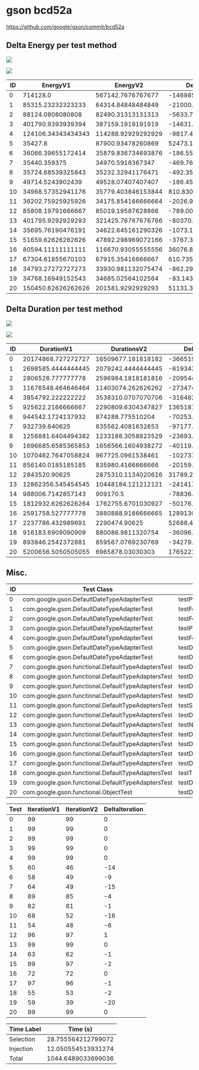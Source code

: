 # gson bcd52a


https://github.com/google/gson/commit/bcd52a



## Delta Energy per test method

![](./gson_delta_energy_0_v.png)

![](./gson_delta_energy_1_v.png)


| ID | EnergyV1 | EnergyV2 | DeltaEnergy | σ |
| --- | --- | --- | --- | --- |
| 0 | 714128.0 | 567142.7676767677 | -146985.23232323234 | 494258.0861822755 | 380942.1324173043 |
| 1 | 85315.23232323233 | 64314.84848484849 | -21000.383838383837 | 32838.86308666628 | 28743.817441642248 |
| 2 | 88124.0808080808 | 82490.31313131313 | -5633.767676767675 | 148036.35075119507 | 154988.85452953287 |
| 3 | 401790.9393939394 | 387159.1919191919 | -14631.747474747477 | 224248.07033273645 | 245984.95841267693 |
| 4 | 124106.34343434343 | 114288.92929292929 | -9817.414141414149 | 66081.57477887305 | 57613.5351502592 |
| 5 | 35427.8 | 87900.93478260869 | 52473.134782608686 | 3484.6954520206405 | 198657.98373153384 |
| 6 | 36066.39655172414 | 35879.836734693876 | -186.5598170302619 | 3599.3584147621564 | 3379.833109917627 |
| 7 | 35440.359375 | 34970.5918367347 | -469.7675382653033 | 3501.4863645992696 | 2986.5360517671284 |
| 8 | 35724.68539325843 | 35232.32941176471 | -492.355981493718 | 6233.206016917555 | 5014.541030873256 |
| 9 | 49714.5243902439 | 49528.07407407407 | -186.45031616983033 | 16462.225738757057 | 16730.83092973721 |
| 10 | 34968.57352941176 | 35779.403846153844 | 810.8303167420818 | 3840.8617802755753 | 4220.51064746552 |
| 11 | 36202.75925925926 | 34175.854166666664 | -2026.9050925925985 | 3420.658469939644 | 2523.0635973420563 |
| 12 | 85808.19791666667 | 85019.19587628866 | -789.0020403780072 | 48684.777349551616 | 43496.61843252559 |
| 13 | 401795.9292929293 | 321425.76767676766 | -80370.16161616164 | 403260.5047971066 | 355320.46351941663 |
| 14 | 35695.76190476191 | 34622.645161290326 | -1073.1167434715826 | 3185.193516407041 | 3008.5578749614765 |
| 15 | 51659.62626262626 | 47892.298969072166 | -3767.3272935540954 | 19080.164082784424 | 18201.01153876698 |
| 16 | 80594.11111111111 | 116670.93055555556 | 36076.81944444445 | 133083.6779835399 | 162432.2958365463 |
| 17 | 67304.61855670103 | 67915.35416666667 | 610.7356099656463 | 33457.78142873272 | 32008.10690505453 |
| 18 | 34793.27272727273 | 33930.981132075474 | -862.2915951972536 | 2976.608628224381 | 3611.4203837719097 |
| 19 | 34768.16949152543 | 34685.02564102564 | -83.14385049978591 | 3301.6458410023647 | 3771.8384450759286 |
| 20 | 150450.62626262626 | 201581.9292929293 | 51131.30303030304 | 171305.89403816158 | 204067.092853111 |

## Delta Duration per test method

![](./gson_delta_duration_0_v.png)

![](./gson_delta_duration_1_v.png)


| ID | DurationV1 | DurationsV2 | DeltaDuration |
| --- | --- | --- | --- |
| 0 | 20174868.727272727 | 16509677.181818182 | -3665191.545454545 |
| 1 | 2698585.4444444445 | 2079242.4444444445 | -619343.0 |
| 2 | 2806528.777777778 | 2596984.1818181816 | -209544.59595959634 |
| 3 | 11676548.464646464 | 11403074.262626262 | -273474.20202020183 |
| 4 | 3854792.222222222 | 3538310.0707070706 | -316482.1515151514 |
| 5 | 925622.2166666667 | 2290809.6304347827 | 1365187.413768116 |
| 6 | 944542.1724137932 | 874288.775510204 | -70253.39690358914 |
| 7 | 932739.640625 | 835562.4081632653 | -97177.23246173467 |
| 8 | 1256881.6404494382 | 1233188.3058823529 | -23693.334567085374 |
| 9 | 1696685.6585365853 | 1656566.1604938272 | -40119.49804275809 |
| 10 | 1070462.7647058824 | 967725.0961538461 | -102737.66855203628 |
| 11 | 856140.0185185185 | 835980.4166666666 | -20159.601851851912 |
| 12 | 2843520.90625 | 2875310.1134020616 | 31789.20715206163 |
| 13 | 12862356.545454545 | 10448184.121212121 | -2414172.424242424 |
| 14 | 988006.7142857143 | 909170.5 | -78836.21428571432 |
| 15 | 1812932.6262626264 | 1762755.6701030927 | -50176.9561595337 |
| 16 | 2591758.527777778 | 3880888.9166666665 | 1289130.3888888885 |
| 17 | 2237786.432989691 | 2290474.90625 | 52688.47326030908 |
| 18 | 916183.6909090909 | 880086.9811320754 | -36096.709777015494 |
| 19 | 893846.2542372881 | 859567.0769230769 | -34279.177314211265 |
| 20 | 5200656.5050505055 | 6965878.03030303 | 1765221.5252525248 |

## Misc.

| ID | Test Class | Test Method |
| --- | --- | --- |
| 0 | com.google.gson.DefaultDateTypeAdapterTest | testParsingDatesFormattedWithUsLocale |
| 1 | com.google.gson.DefaultDateTypeAdapterTest | testFormattingInEnUs |
| 2 | com.google.gson.DefaultDateTypeAdapterTest | testFormatUsesDefaultTimezone |
| 3 | com.google.gson.DefaultDateTypeAdapterTest | testParsingDatesFormattedWithSystemLocale |
| 4 | com.google.gson.DefaultDateTypeAdapterTest | testFormattingInFr |
| 5 | com.google.gson.DefaultDateTypeAdapterTest | testDatePattern |
| 6 | com.google.gson.DefaultDateTypeAdapterTest | testDateSerialization |
| 7 | com.google.gson.functional.DefaultTypeAdaptersTest | testDateSerializationWithPatternNotOverridenByTypeAdapter |
| 8 | com.google.gson.functional.DefaultTypeAdaptersTest | testDefaultJavaSqlTimestampDeserialization |
| 9 | com.google.gson.functional.DefaultTypeAdaptersTest | testDateSerializationWithPattern |
| 10 | com.google.gson.functional.DefaultTypeAdaptersTest | testDefaultJavaSqlTimestampSerialization |
| 11 | com.google.gson.functional.DefaultTypeAdaptersTest | testSqlDateSerialization |
| 12 | com.google.gson.functional.DefaultTypeAdaptersTest | testDefaultDateDeserializationUsingBuilder |
| 13 | com.google.gson.functional.DefaultTypeAdaptersTest | testNullSerialization |
| 14 | com.google.gson.functional.DefaultTypeAdaptersTest | testDateDeserializationWithPattern |
| 15 | com.google.gson.functional.DefaultTypeAdaptersTest | testDateSerializationInCollection |
| 16 | com.google.gson.functional.DefaultTypeAdaptersTest | testDefaultDateSerialization |
| 17 | com.google.gson.functional.DefaultTypeAdaptersTest | testDefaultDateDeserialization |
| 18 | com.google.gson.functional.DefaultTypeAdaptersTest | testTimestampSerialization |
| 19 | com.google.gson.functional.DefaultTypeAdaptersTest | testDefaultDateSerializationUsingBuilder |
| 20 | com.google.gson.functional.ObjectTest | testDateAsMapObjectField |




| Test | IterationV1 | IterationV2 | DeltaIteration |
| --- | --- | --- | --- |
| 0 | 99 | 99 | 0 |
| 1 | 99 | 99 | 0 |
| 2 | 99 | 99 | 0 |
| 3 | 99 | 99 | 0 |
| 4 | 99 | 99 | 0 |
| 5 | 60 | 46 | -14 |
| 6 | 58 | 49 | -9 |
| 7 | 64 | 49 | -15 |
| 8 | 89 | 85 | -4 |
| 9 | 82 | 81 | -1 |
| 10 | 68 | 52 | -16 |
| 11 | 54 | 48 | -6 |
| 12 | 96 | 97 | 1 |
| 13 | 99 | 99 | 0 |
| 14 | 63 | 62 | -1 |
| 15 | 99 | 97 | -2 |
| 16 | 72 | 72 | 0 |
| 17 | 97 | 96 | -1 |
| 18 | 55 | 53 | -2 |
| 19 | 59 | 39 | -20 |
| 20 | 99 | 99 | 0 |



| Time Label | Time (s) |
| --- | --- |
| Selection | 28.755564212799072 |
| Injection | 12.050554513931274 |
| Total | 1044.6489033699036 |


